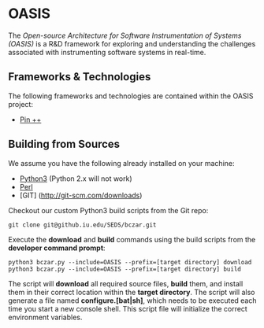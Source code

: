 OASIS
=====

The _Open-source Architecture for Software Instrumentation of Systems (OASIS)_ 
is a R&D framework for exploring and understanding the challenges 
associated with instrumenting software systems in real-time.

Frameworks & Technologies
-------------------------

The following frameworks and technologies are contained within
the OASIS project:

* [Pin ++](https://github.iu.edu/SEDS/OASIS/wiki#pin-documentation)

Building from Sources
---------------------

We assume you have the following already installed on your machine:

* [Python3](http://www.activestate.com/activepython/downloads) (Python 2.x will not work)
* [Perl](http://www.activestate.com/activeperl)
* [GIT] (http://git-scm.com/downloads)

Checkout our custom Python3 build scripts from the Git repo:

    git clone git@github.iu.edu/SEDS/bczar.git

Execute the **download** and **build** commands using the build scripts 
from the **developer command prompt**:

    python3 bczar.py --include=OASIS --prefix=[target directory] download
    python3 bczar.py --include=OASIS --prefix=[target directory] build

The script will **download** all required source files, **build** them, 
and install them in their correct location within the **target directory**. 
The script will also generate a file named **configure.[bat|sh]**, which needs 
to be executed each time you start a new console shell. This script file 
will initialize the correct environment variables.
